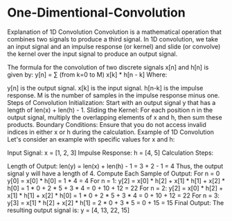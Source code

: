 # One-Dimentional-Convolution 
Explanation of 1D Convolution
Convolution is a mathematical operation that combines two signals to produce a third signal. In 1D convolution, we take an input signal and an impulse response (or kernel) and slide (or convolve) the kernel over the input signal to produce an output signal.

The formula for the convolution of two discrete signals x[n] and h[n] is given by:
y[n] = ∑ (from k=0 to M) x[k] * h[n - k]
Where:

y[n] is the output signal.
x[k] is the input signal.
h[n-k] is the impulse response.
M is the number of samples in the impulse response minus one.
Steps of Convolution
Initialization: Start with an output signal y that has a length of len(x) + len(h) - 1.
Sliding the Kernel: For each position n in the output signal, multiply the overlapping elements of x and h, then sum these products.
Boundary Conditions: Ensure that you do not access invalid indices in either x or h during the calculation.
Example of 1D Convolution
Let's consider an example with specific values for x and h:

Input Signal: x = [1, 2, 3]
Impulse Response: h = [4, 5]
Calculation Steps:

Length of Output:
len(y) = len(x) + len(h) - 1
        = 3 + 2 - 1
        = 4
Thus, the output signal y will have a length of 4.
Compute Each Sample of Output:
For n = 0
y[0] = x[0] * h[0]
     = 1 * 4
     = 4
For n = 1:
y[2] = x[0] * h[2] + x[1] * h[1] + x[2] * h[0]
     = 1 * 0 + 2 * 5 + 3 * 4
     = 0 + 10 + 12
     = 22
For n = 2:
y[2] = x[0] * h[2] + x[1] * h[1] + x[2] * h[0]
     = 1 * 0 + 2 * 5 + 3 * 4
     = 0 + 10 + 12
     = 22
For n = 3:
y[3] = x[1] * h[2] + x[2] * h[1]
     = 2 * 0 + 3 * 5
     = 0 + 15
     = 15
Final Output:
The resulting output signal is:  y = [4, 13, 22, 15]
